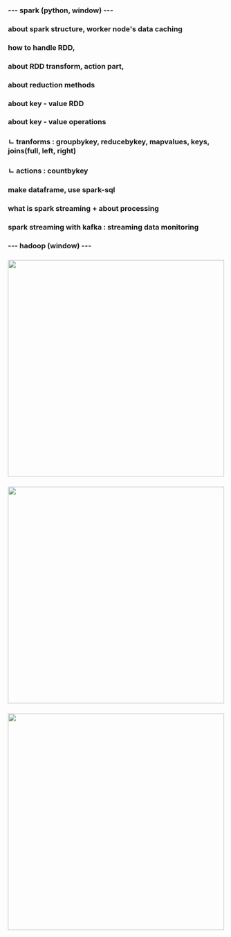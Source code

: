 ### --- spark (python, window) --- 
###  about spark structure, worker node's data caching
###  how to handle RDD, 
###  about RDD transform, action part, 
###  about reduction methods
###  about key - value RDD
###  about key - value operations 
###  ㄴ tranforms : groupbykey, reducebykey, mapvalues, keys, joins(full, left, right)
###  ㄴ actions : countbykey
###  make dataframe, use spark-sql 
###  what is spark streaming + about processing 
###  spark streaming with kafka : streaming data monitoring

### --- hadoop (window) ---
### <img src = https://github.com/OwenKimcertified/spark-hadoop-sqoop-etc/assets/99598620/aa6c640e-dcf2-4f78-92a8-be78882cfeb6 width = 500 height = 500/>
### <img src = https://github.com/OwenKimcertified/spark-hadoop-sqoop-etc/assets/99598620/b08f01ec-346f-445b-b363-b5c41f2640d0 width = 500 height = 500/>
### <img src = https://github.com/OwenKimcertified/spark-hadoop-sqoop-etc/assets/99598620/8c3e12d0-3084-4bf6-a96c-dce81b3c3c0b width = 500 height = 500/>
